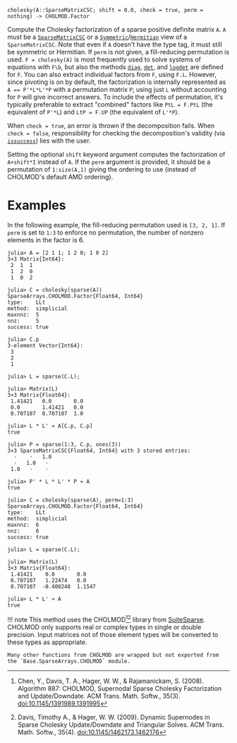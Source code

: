 ```
cholesky(A::SparseMatrixCSC; shift = 0.0, check = true, perm = nothing) -> CHOLMOD.Factor
```

Compute the Cholesky factorization of a sparse positive definite matrix `A`. `A` must be a [`SparseMatrixCSC`](@ref) or a [`Symmetric`](@ref)/[`Hermitian`](@ref) view of a `SparseMatrixCSC`. Note that even if `A` doesn't have the type tag, it must still be symmetric or Hermitian. If `perm` is not given, a fill-reducing permutation is used. `F = cholesky(A)` is most frequently used to solve systems of equations with `F\b`, but also the methods [`diag`](@ref), [`det`](@ref), and [`logdet`](@ref) are defined for `F`. You can also extract individual factors from `F`, using `F.L`. However, since pivoting is on by default, the factorization is internally represented as `A == P'*L*L'*P` with a permutation matrix `P`; using just `L` without accounting for `P` will give incorrect answers. To include the effects of permutation, it's typically preferable to extract "combined" factors like `PtL = F.PtL` (the equivalent of `P'*L`) and `LtP = F.UP` (the equivalent of `L'*P`).

When `check = true`, an error is thrown if the decomposition fails. When `check = false`, responsibility for checking the decomposition's validity (via [`issuccess`](@ref)) lies with the user.

Setting the optional `shift` keyword argument computes the factorization of `A+shift*I` instead of `A`. If the `perm` argument is provided, it should be a permutation of `1:size(A,1)` giving the ordering to use (instead of CHOLMOD's default AMD ordering).

# Examples

In the following example, the fill-reducing permutation used is `[3, 2, 1]`. If `perm` is set to `1:3` to enforce no permutation, the number of nonzero elements in the factor is 6.

```jldoctest
julia> A = [2 1 1; 1 2 0; 1 0 2]
3×3 Matrix{Int64}:
 2  1  1
 1  2  0
 1  0  2

julia> C = cholesky(sparse(A))
SparseArrays.CHOLMOD.Factor{Float64, Int64}
type:    LLt
method:  simplicial
maxnnz:  5
nnz:     5
success: true

julia> C.p
3-element Vector{Int64}:
 3
 2
 1

julia> L = sparse(C.L);

julia> Matrix(L)
3×3 Matrix{Float64}:
 1.41421   0.0       0.0
 0.0       1.41421   0.0
 0.707107  0.707107  1.0

julia> L * L' ≈ A[C.p, C.p]
true

julia> P = sparse(1:3, C.p, ones(3))
3×3 SparseMatrixCSC{Float64, Int64} with 3 stored entries:
  ⋅    ⋅   1.0
  ⋅   1.0   ⋅
 1.0   ⋅    ⋅

julia> P' * L * L' * P ≈ A
true

julia> C = cholesky(sparse(A), perm=1:3)
SparseArrays.CHOLMOD.Factor{Float64, Int64}
type:    LLt
method:  simplicial
maxnnz:  6
nnz:     6
success: true

julia> L = sparse(C.L);

julia> Matrix(L)
3×3 Matrix{Float64}:
 1.41421    0.0       0.0
 0.707107   1.22474   0.0
 0.707107  -0.408248  1.1547

julia> L * L' ≈ A
true
```

!!! note
    This method uses the CHOLMOD[^ACM887][^DavisHager2009] library from [SuiteSparse](https://github.com/DrTimothyAldenDavis/SuiteSparse). CHOLMOD only supports real or complex types in single or double precision. Input matrices not of those element types will be converted to these types as appropriate.

    Many other functions from CHOLMOD are wrapped but not exported from the `Base.SparseArrays.CHOLMOD` module.


[^ACM887]: Chen, Y., Davis, T. A., Hager, W. W., & Rajamanickam, S. (2008). Algorithm 887: CHOLMOD, Supernodal Sparse Cholesky Factorization and Update/Downdate. ACM Trans. Math. Softw., 35(3). [doi:10.1145/1391989.1391995](https://doi.org/10.1145/1391989.1391995)

[^DavisHager2009]: Davis, Timothy A., & Hager, W. W. (2009). Dynamic Supernodes in Sparse Cholesky Update/Downdate and Triangular Solves. ACM Trans. Math. Softw., 35(4). [doi:10.1145/1462173.1462176](https://doi.org/10.1145/1462173.1462176)
